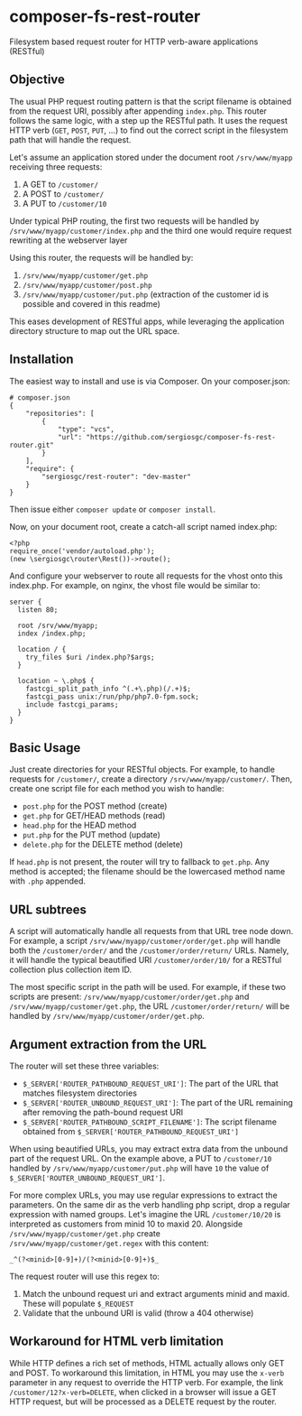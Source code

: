 # composer-fs-rest-router
Filesystem based request router for HTTP verb-aware applications (RESTful)

## Objective

The usual PHP request routing pattern is that the script filename is obtained from the request URI, possibly after appending `index.php`. This router follows the same logic, with a step up the RESTful path. It uses the request HTTP verb (`GET`, `POST`, `PUT`, ...) to find out the correct script in the filesystem path that will handle the request.

Let's assume an application stored under the document root `/srv/www/myapp` receiving three requests:

1. A GET to `/customer/`
2. A POST to `/customer/`
3. A PUT to `/customer/10`

Under typical PHP routing, the first two requests will be handled by `/srv/www/myapp/customer/index.php` and the third one would require request rewriting at the webserver layer

Using this router, the requests will be handled by:

1. `/srv/www/myapp/customer/get.php`
2. `/srv/www/myapp/customer/post.php`
3. `/srv/www/myapp/customer/put.php` (extraction of the customer id is possible and covered in this readme)

This eases development of RESTful apps, while leveraging the application directory structure to map out the URL space. 

## Installation

The easiest way to install and use is via Composer. On your composer.json:

```
# composer.json
{
    "repositories": [
        {
            "type": "vcs",
            "url": "https://github.com/sergiosgc/composer-fs-rest-router.git"
        }
    ],
    "require": {
        "sergiosgc/rest-router": "dev-master"
    }
}
```

Then issue either `composer update` or `composer install`.

Now, on your document root, create a catch-all script named index.php:
```
<?php
require_once('vendor/autoload.php');
(new \sergiosgc\router\Rest())->route();
```

And configure your webserver to route all requests for the vhost onto this index.php. For example, on nginx, the vhost file would be similar to:
```
server {
  listen 80;

  root /srv/www/myapp;
  index /index.php;

  location / {
    try_files $uri /index.php?$args;
  }

  location ~ \.php$ {
    fastcgi_split_path_info ^(.+\.php)(/.+)$;
    fastcgi_pass unix:/run/php/php7.0-fpm.sock;
    include fastcgi_params;
  }
}
```

## Basic Usage

Just create directories for your RESTful objects. For example, to handle requests for `/customer/`, create a directory `/srv/www/myapp/customer/`. Then, create one script file for each method you wish to handle:

* `post.php` for the POST method (create)
* `get.php` for GET/HEAD methods (read)
* `head.php` for the HEAD method
* `put.php` for the PUT method (update)
* `delete.php` for the DELETE method (delete)

If `head.php` is not present, the router will try to fallback to `get.php`. Any method is accepted; the filename should be the lowercased method name with `.php` appended.

## URL subtrees

A script will automatically handle all requests from that URL tree node down. For example, a script `/srv/www/myapp/customer/order/get.php` will handle both the `/customer/order/` and the `/customer/order/return/` URLs. Namely, it will handle the typical beautified URI `/customer/order/10/` for a RESTful collection plus collection item ID. 

The most specific script in the path will be used. For example, if these two scripts are present: `/srv/www/myapp/customer/order/get.php` and `/srv/www/myapp/customer/get.php`, the URL `/customer/order/return/` will be handled by `/srv/www/myapp/customer/order/get.php`.

## Argument extraction from the URL

The router will set these three variables:
* `$_SERVER['ROUTER_PATHBOUND_REQUEST_URI']`: The part of the URL that matches filesystem directories
* `$_SERVER['ROUTER_UNBOUND_REQUEST_URI']`: The part of the URL remaining after removing the path-bound request URI
* `$_SERVER['ROUTER_PATHBOUND_SCRIPT_FILENAME']`: The script filename obtained from `$_SERVER['ROUTER_PATHBOUND_REQUEST_URI']`

When using beautified URLs, you may extract extra data from the unbound part of the request URL. On the example above, a PUT to `/customer/10` handled by `/srv/www/myapp/customer/put.php` will have `10` the value of `$_SERVER['ROUTER_UNBOUND_REQUEST_URI']`.

For more complex URLs, you may use regular expressions to extract the parameters. On the same dir as the verb handling php script, drop a regular expression with named groups. Let's imagine the URL `/customer/10/20` is interpreted as customers from minid 10 to maxid 20. Alongside `/srv/www/myapp/customer/get.php` create `/srv/www/myapp/customer/get.regex` with this content:
```
_^(?<minid>[0-9]+)/(?<minid>[0-9]+)$_
```

The request router will use this regex to:
1. Match the unbound request uri and extract arguments minid and maxid. These will populate `$_REQUEST`
2. Validate that the unbound URI is valid (throw a 404 otherwise)

## Workaround for HTML verb limitation

While HTTP defines a rich set of methods, HTML actually allows only GET and POST. To workaround this limitation, in HTML you may use the `x-verb` parameter in any request to override the HTTP verb. For example, the link `/customer/12?x-verb=DELETE`, when clicked in a browser will issue a GET HTTP request, but will be processed as a DELETE request by the router.
